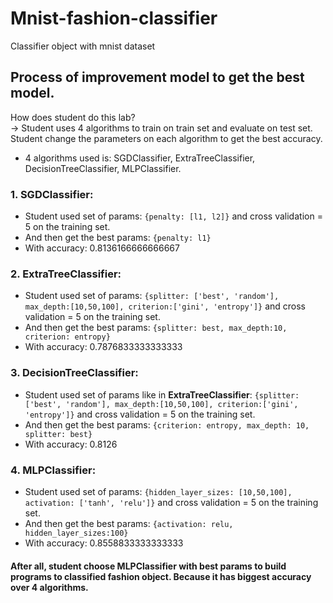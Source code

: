 # Mnist-fashion-classifier
Classifier object with mnist dataset
## Process of improvement model to get the best model.
How does student do this lab?<br/>
-> Student uses 4 algorithms to train on train set and evaluate on test set. Student change the parameters on each algorithm to get the best accuracy.
- 4 algorithms used is: SGDClassifier, ExtraTreeClassifier, DecisionTreeClassifier, MLPClassifier.
### 1. SGDClassifier:
- Student used set of params: `{penalty: [l1, l2]}` and cross validation = 5 on the training set.
- And then get the best params: `{penalty: l1}`
- With accuracy: 0.8136166666666667
### 2. ExtraTreeClassifier:
- Student used set of params: `{splitter: ['best', 'random'], max_depth:[10,50,100], criterion:['gini', 'entropy']}` and cross validation = 5 on the training set.
- And then get the best params: `{splitter: best, max_depth:10, criterion: entropy}`
- With accuracy: 0.7876833333333333
### 3. DecisionTreeClassifier:
- Student used set of params like in <b>ExtraTreeClassifier</b>: `{splitter: ['best', 'random'], max_depth:[10,50,100], criterion:['gini', 'entropy']}` and cross validation = 5 on the training set.
- And then get the best params: `{criterion: entropy, max_depth: 10, splitter: best}`
- With accuracy: 0.8126
### 4. MLPClassifier:
- Student used set of params: `{hidden_layer_sizes: [10,50,100], activation: ['tanh', 'relu']}` and cross validation = 5 on the training set.
- And then get the best params: `{activation: relu, hidden_layer_sizes:100}`
- With accuracy: 0.8558833333333333
#### After all, student choose MLPClassifier with best params to build programs to classified fashion object. Because it has biggest accuracy over 4 algorithms.
